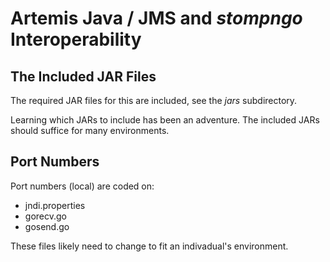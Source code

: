 # Artemis Java / JMS and _stompngo_ Interoperability

## The Included JAR Files

The required JAR files for this are included, see the _jars_ subdirectory.

Learning which JARs to include has been an adventure.  The included JARs
should suffice for many environments.

## Port Numbers

Port numbers (local) are coded on:

* jndi.properties
* gorecv.go
* gosend.go

These files likely need to change to fit an indivadual's environment.

